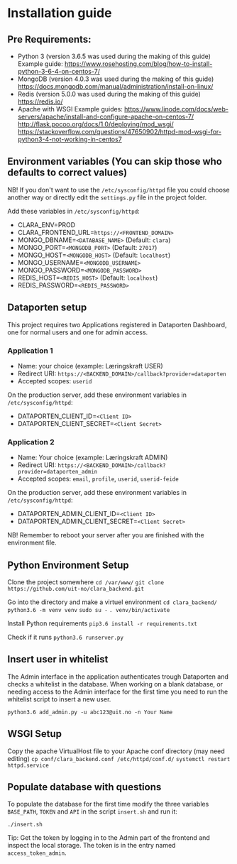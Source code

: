 # Installation guide

## Pre Requirements:

- Python 3  (version 3.6.5 was used during the making of this guide)
  Example guide: https://www.rosehosting.com/blog/how-to-install-python-3-6-4-on-centos-7/
- MongoDB   (version 4.0.3 was used during the making of this guide)
  https://docs.mongodb.com/manual/administration/install-on-linux/
- Redis     (version 5.0.0 was used during the making of this guide)     
  https://redis.io/
- Apache with WSGI
  Example guides: https://www.linode.com/docs/web-servers/apache/install-and-configure-apache-on-centos-7/
                  http://flask.pocoo.org/docs/1.0/deploying/mod_wsgi/
                  https://stackoverflow.com/questions/47650902/httpd-mod-wsgi-for-python3-4-not-working-in-centos7

## Environment variables (You can skip those who defaults to correct values)

NB! If you don't want to use the `/etc/sysconfig/httpd` file you could choose another way
or directly edit the `settings.py` file in the project folder.

Add these variables in `/etc/sysconfig/httpd`:
- CLARA_ENV=PROD
- CLARA_FRONTEND_URL=`https://<FRONTEND_DOMAIN>`
- MONGO_DBNAME=`<DATABASE_NAME>`                  (Default: `clara`)
- MONGO_PORT=`<MONGODB_PORT>`                     (Default: `27017`)
- MONGO_HOST=`<MONGODB_HOST>`                     (Default: `localhost`)
- MONGO_USERNAME=`<MONGODB_USERNAME>`
- MONGO_PASSWORD=`<MONGODB_PASSWORD>`
- REDIS_HOST=`<REDIS_HOST>`                       (Default: `localhost`)
- REDIS_PASSWORD=`<REDIS_PASSWORD>`

## Dataporten setup

This project requires two Applications registered in Dataporten Dashboard,
one for normal users and one for admin access.

### Application 1

- Name: your choice (example: Læringskraft USER)
- Redirect URI: `https://<BACKEND_DOMAIN>/callback?provider=dataporten`
- Accepted scopes: `userid`

On the production server, add these environment variables in `/etc/sysconfig/httpd`:
- DATAPORTEN_CLIENT_ID=`<Client ID>`
- DATAPORTEN_CLIENT_SECRET=`<Client Secret>`

### Application 2

- Name: Your choice (example: Læringskraft ADMIN)
- Redirect URI: `https://<BACKEND_DOMAIN>/callback?provider=dataporten_admin`
- Accepted scopes: `email`, `profile`, `userid`, `userid-feide`

On the production server, add these environment variables in `/etc/sysconfig/httpd`:
- DATAPORTEN_ADMIN_CLIENT_ID=`<Client ID>`
- DATAPORTEN_ADMIN_CLIENT_SECRET=`<Client Secret>`

NB! Remember to reboot your server after you are finished with the environment file.

## Python Environment Setup

Clone the project somewhere
`cd /var/www/`
`git clone https://github.com/uit-no/clara_backend.git`

Go into the directory and make a virtuel environment
`cd clara_backend/`
`python3.6 -m venv venv`
`sudo su -`
`. venv/bin/activate`

Install Python requirements
`pip3.6 install -r requirements.txt`

Check if it runs
`python3.6 runserver.py`

## Insert user in whitelist

The Admin interface in the application authenticates trough Dataporten and checks a
whitelist in the database. When working on a blank database, or needing access to the
Admin interface for the first time you need to run the whitelist script to insert a
new user.

`python3.6 add_admin.py -u abc123@uit.no -n Your Name`

## WSGI Setup

Copy the apache VirtualHost file to your Apache conf directory (may need editing)
`cp conf/clara_backend.conf /etc/httpd/conf.d/`
`systemctl restart httpd.service`

## Populate database with questions

To populate the database for the first time modify the three variables `BASE_PATH`, `TOKEN` and `API`
in the script `insert.sh` and run it:

`./insert.sh`

Tip: Get the token by logging in to the Admin part of the frontend and inspect the local storage.
The token is in the entry named `access_token_admin`.
